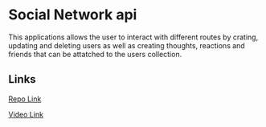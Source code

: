 # Social Network api
This applications allows the user to interact with different routes by crating, updating and deleting users as well as creating thoughts, reactions and friends that can be attatched to the users collection.

## Links

[Repo Link](https://github.com/lopezivan763/social-network-api)

[Video Link](https://drive.google.com/file/d/17Il3E9HCx1ePrkvd9p6MGUGfucgIN7bd/view)